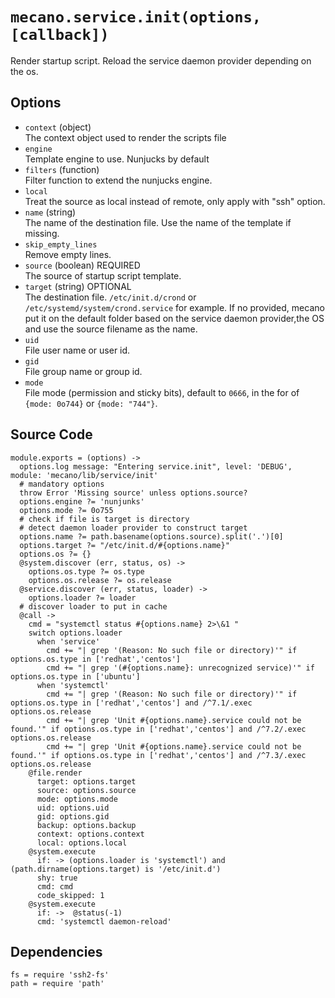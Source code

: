 
# `mecano.service.init(options, [callback])`

Render startup script.
Reload the service daemon provider depending on the os.

## Options

*   `context` (object)   
    The context object used to render the scripts file
*   `engine`   
    Template engine to use. Nunjucks by default   
*   `filters` (function)   
    Filter function to extend the nunjucks engine.   
*   `local`   
    Treat the source as local instead of remote, only apply with "ssh"
    option.   
*   `name` (string)   
    The name of the destination file. Use the name of the template if missing.
*   `skip_empty_lines`   
    Remove empty lines.   
*   `source` (boolean) REQUIRED   
    The source of startup script template.   
*   `target` (string) OPTIONAL   
    The destination file. `/etc/init.d/crond` or `/etc/systemd/system/crond.service` for example.
    If no provided, mecano put it on the default folder based on the service daemon
    provider,the OS and use the source filename as the name.
*   `uid`   
    File user name or user id.   
*   `gid`   
    File group name or group id.   
*   `mode`   
    File mode (permission and sticky bits), default to `0666`, in the for of
    `{mode: 0o744}` or `{mode: "744"}`.   

## Source Code
    
    module.exports = (options) ->
      options.log message: "Entering service.init", level: 'DEBUG', module: 'mecano/lib/service/init'
      # mandatory options
      throw Error 'Missing source' unless options.source?
      options.engine ?= 'nunjunks'
      options.mode ?= 0o755
      # check if file is target is directory
      # detect daemon loader provider to construct target
      options.name ?= path.basename(options.source).split('.')[0]
      options.target ?= "/etc/init.d/#{options.name}"
      options.os ?= {}
      @system.discover (err, status, os) -> 
        options.os.type ?= os.type
        options.os.release ?= os.release
      @service.discover (err, status, loader) -> 
        options.loader ?= loader
      # discover loader to put in cache
      @call ->
        cmd = "systemctl status #{options.name} 2>\&1 "
        switch options.loader
          when 'service'
            cmd += "| grep '(Reason: No such file or directory)'" if options.os.type in ['redhat','centos']
            cmd += "| grep '(#{options.name}: unrecognized service)'" if options.os.type in ['ubuntu']
          when 'systemctl'  
            cmd += "| grep '(Reason: No such file or directory)'" if options.os.type in ['redhat','centos'] and /^7.1/.exec options.os.release
            cmd += "| grep 'Unit #{options.name}.service could not be found.'" if options.os.type in ['redhat','centos'] and /^7.2/.exec options.os.release
            cmd += "| grep 'Unit #{options.name}.service could not be found.'" if options.os.type in ['redhat','centos'] and /^7.3/.exec options.os.release
        @file.render 
          target: options.target
          source: options.source
          mode: options.mode
          uid: options.uid
          gid: options.gid
          backup: options.backup
          context: options.context
          local: options.local
        @system.execute
          if: -> (options.loader is 'systemctl') and (path.dirname(options.target) is '/etc/init.d')
          shy: true
          cmd: cmd
          code_skipped: 1
        @system.execute
          if: ->  @status(-1)
          cmd: 'systemctl daemon-reload'

## Dependencies
    
    fs = require 'ssh2-fs'
    path = require 'path'

[sysvinit vs systemd]:(https://www.digitalocean.com/community/tutorials/how-to-configure-a-linux-service-to-start-automatically-after-a-crash-or-reboot-part-2-reference)
